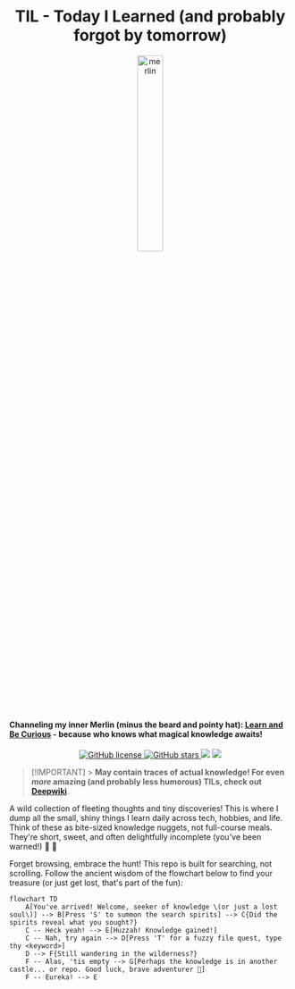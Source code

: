 <h1 align="center">TIL - Today I Learned (and probably forgot by tomorrow)</h1>

<p align="center">
  <img alt="merlin" src="https://upload.wikimedia.org/wikipedia/commons/thumb/7/79/Arthur-Pyle_The_Enchanter_Merlin.JPG/800px-Arthur-Pyle_The_Enchanter_Merlin.JPG" width="30%"/>
  <h4>Channeling my inner Merlin (minus the beard and pointy hat): <a href="https://www.amazon.jobs/en/principles">Learn and Be Curious</a> - because who knows what magical knowledge awaits!</h4>
</p>

<p align="center">
    <a href="https://github.com/ntk148v/til/blob/master/LICENSE">
        <img alt="GitHub license" src="https://img.shields.io/github/license/ntk148v/til?style=for-the-badge">
    </a>
    <a href="https://github.com/ntk148v/til/stargazers"> <img alt="GitHub stars" src="https://img.shields.io/github/stars/ntk148v/til?style=for-the-badge"> </a>
    <a href="https://github.com/ntk148v/til/issues"><img src="https://img.shields.io/github/issues/ntk148v/til?colorA=192330&colorB=dbc074&style=for-the-badge"></a>
    <a href="https://github.com/ntk148v/til/contributors"><img src="https://img.shields.io/github/contributors/ntk148v/til?colorA=192330&colorB=81b29a&style=for-the-badge"></a>
</p>

> [!IMPORTANT] > **May contain traces of actual knowledge! For even _more_ amazing (and probably less humorous) TILs, check out [Deepwiki](https://deepwiki.com/ntk148v/til/)**.

A wild collection of fleeting thoughts and tiny discoveries! This is where I dump all the small, shiny things I learn daily across tech, hobbies, and life. Think of these as bite-sized knowledge nuggets, not full-course meals. They're short, sweet, and often delightfully incomplete (you've been warned!) :bow: :bow:

Forget browsing, embrace the hunt! This repo is built for searching, not scrolling. Follow the ancient wisdom of the flowchart below to find your treasure (or just get lost, that's part of the fun):

```mermaid
flowchart TD
    A[You've arrived! Welcome, seeker of knowledge \(or just a lost soul\)] --> B[Press 'S' to summon the search spirits] --> C{Did the spirits reveal what you sought?}
    C -- Heck yeah! --> E[Huzzah! Knowledge gained!]
    C -- Nah, try again --> D[Press 'T' for a fuzzy file quest, type thy <keyword>]
    D --> F{Still wandering in the wilderness?}
    F -- Alas, 'tis empty --> G[Perhaps the knowledge is in another castle... or repo. Good luck, brave adventurer 🙇]
    F -- Eureka! --> E
```
